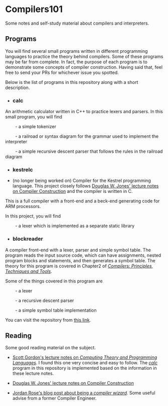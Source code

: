 # Compilers101
Some notes and self-study material about compilers and interpreters.

## Programs
You will find several small programs written in different programming languages to practice the theory behind compilers. Some of these programs may be far from complete. In fact, the purpose of each program is to demonstrate some concepts of compiler construction. Having said that, feel free to send your PRs for whichever issue you spotted.

Below is the list of programs in this repository along with a short description.

* ### calc
An arithmetic calculator written in C++ to practice lexers and parsers. In this small program, you will find

&ensp;&ensp;&ensp;&ensp; - a simple tokenizer 

&ensp;&ensp;&ensp;&ensp; - a railroad or syntax diagram for the grammar used to implement the interpreter

&ensp;&ensp;&ensp;&ensp; - a simple recursive descent parser that follows the rules in the railroad diagram

* ### kestrelc
* (no longer being worked on)
Compiler for the Kestrel programming language. This project closely follows [Douglas W. Jones' lecture notes on Compiler Construction](http://homepage.divms.uiowa.edu/~jones/compiler/) and the compiler is written in C.

This is a full compiler with a front-end and a beck-end generating code for ARM processors. 

In this project, you will find

&ensp;&ensp;&ensp;&ensp; - a lexer which is implemented as a separate static library

* ### blockreader
A compiler front-end with a lexer, parser and simple symbol table. The program reads the input source code, which can have assignments, nested program blocks and statements, and then generates a symbol table. The theory for this program is covered in Chapter2 of [_Compilers: Principles, Techniques and Tools_](https://en.wikipedia.org/wiki/Compilers:_Principles,_Techniques,_and_Tools).

Some of the things covered in this program are

&ensp;&ensp;&ensp;&ensp; - a lexer

&ensp;&ensp;&ensp;&ensp; - a recursive descent parser

&ensp;&ensp;&ensp;&ensp; - a simple symbol table implementation

You can visit the repository from [this link](https://github.com/fnoyanisi/blockreader).

## Reading
Some good reading material on the subject. 

* [Scott Gordon's lecture notes on _Computing Theory and Programming Languages_](https://athena.ecs.csus.edu/~gordonvs/135/resources/). I found this one very concise and easy to follow. The [_calc_](https://github.com/fnoyanisi/Compilers101/tree/master/calc) program in this repository is implemented based on the information in these lecture notes.

* [Douglas W. Jones' lecture notes on Compiler Construction](http://homepage.divms.uiowa.edu/~jones/compiler/)

* [Jordan Rose's blog post about being a _compiler wizard_](http://belkadan.com/blog/2016/05/So-You-Want-To-Be-A-Compiler-Wizard/). Some useful advise from a former Compiler Engineer. 
